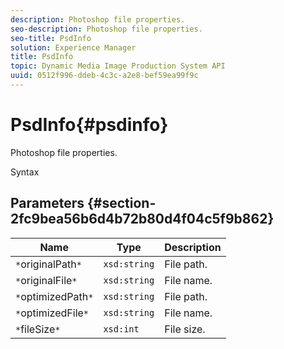 ```yaml
---
description: Photoshop file properties.
seo-description: Photoshop file properties.
seo-title: PsdInfo
solution: Experience Manager
title: PsdInfo
topic: Dynamic Media Image Production System API
uuid: 0512f996-ddeb-4c3c-a2e8-bef59ea99f9c
---
```


# PsdInfo{#psdinfo}

Photoshop file properties.

 Syntax 

## Parameters {#section-2fc9bea56b6d4b72b80d4f04c5f9b862}

|  Name  | Type  | Description  |
|---|---|---|
|  `*`originalPath`*`  | `xsd:string`  | File path.  |
|  `*`originalFile`*`  | `xsd:string`  | File name.  |
|  `*`optimizedPath`*`  | `xsd:string`  | File path.  |
|  `*`optimizedFile`*`  | `xsd:string`  | File name.  |
|  `*`fileSize`*`  | `xsd:int`  | File size.  |

